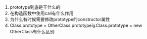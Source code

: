 1. prototype到底是干什么的
2. 在构造函数中使用call有什么作用
3. 为什么有时候需要修改prototype的constructor属性
4. Class.prototype = OtherClass.prototype与Class.prototype = new OtherClass有什么区别
